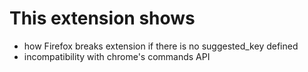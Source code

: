
# This extension shows

* how Firefox breaks extension if there is no suggested_key defined
* incompatibility with chrome's commands API
